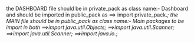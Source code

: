 the DASHBOARD file should be in private_pack as class name:- Dashboard and should be imported in public_pack as ==> import private_pack.*;
the MAIN file should be in public_pack as class name:- Main
packages to be import in both ==>import java.util.Objects;  ==>import java.util.Scanner;  ==>import java.util.Scanner;  ==>import java.io.*;
